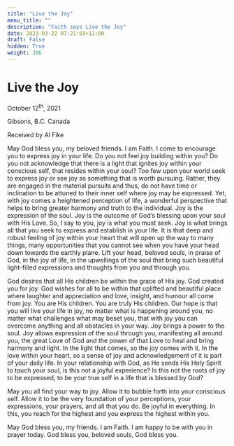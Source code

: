 ```yaml
---
title: "Live the Joy"
menu_title: ""
description: "Faith says Live the Joy"
date: 2023-03-22 07:21:03+11:00
draft: False
hidden: True
weight: 386
---
```

# Live the Joy
October 12<sup>th</sup>, 2021

Gibsons, B.C. Canada

Received by Al Fike


May God bless you, my beloved friends. I am Faith. I come to encourage you to express joy in your life. Do you not feel joy building within you? Do you not acknowledge that there is a light that ignites joy within your conscious self, that resides within your soul? Too few upon your world seek to express joy or see joy as something that is worth pursuing. Rather, they are engaged in the material pursuits and thus, do not have time or inclination to be attuned to their inner self where joy may be expressed. Yet, with joy comes a heightened perception of life, a wonderful perspective that helps to bring greater harmony and truth to the individual.
Joy is the expression of the soul. Joy is the outcome of God’s blessing upon your soul with His Love. So, I say to you, joy is what you must seek. Joy is what brings all that you seek to express and establish in your life. It is that deep and robust feeling of joy within your heart that will open up the way to many things, many opportunities that you cannot see when you have your head down towards the earthly plane. Lift your head, beloved souls, in praise of God, in the joy of life, in the upwellings of the soul that bring such beautiful light-filled expressions and thoughts from you and through you.

God desires that all His children be within the grace of His joy. God created you for joy. God wishes for all to be within that uplifted and beautiful place where laughter and appreciation and love, insight, and humour all come from joy. You are His children. You are truly His children. Our hope is that you will live your life in joy, no matter what is happening around you, no matter what challenges what may beset you, that with joy you can overcome anything and all obstacles in your way. Joy brings a power to the soul. Joy allows expression of the soul through you, manifesting all around you, the great Love of God and the power of that Love to heal and bring harmony and light. In the light that comes, so the joy comes with it. In the love within your heart, so a sense of joy and acknowledgement of it is part of your daily life. In your relationship with God, as He sends His Holy Spirit to touch your soul, is this not a joyful experience? Is this not the roots of joy to be expressed, to be your true self in a life that is blessed by God?

May you all find your way to joy. Allow it to bubble forth into your conscious self. Allow it to be the very foundation of your perceptions, your expressions, your prayers, and all that you do. Be joyful in everything. In this, you reach for the highest and you express the highest within you.

May God bless you, my friends. I am Faith. I am happy to be with you in prayer today. God bless you, beloved souls, God bless you. 